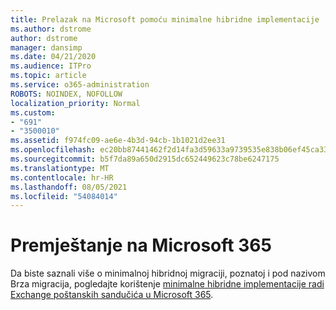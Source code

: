 ```yaml
---
title: Prelazak na Microsoft pomoću minimalne hibridne implementacije
ms.author: dstrome
author: dstrome
manager: dansimp
ms.date: 04/21/2020
ms.audience: ITPro
ms.topic: article
ms.service: o365-administration
ROBOTS: NOINDEX, NOFOLLOW
localization_priority: Normal
ms.custom:
- "691"
- "3500010"
ms.assetid: f974fc09-ae6e-4b3d-94cb-1b1021d2ee31
ms.openlocfilehash: ec20bb87441462f2d14fa3d59633a9739535e838b06ef45ca33082a9c018d55c
ms.sourcegitcommit: b5f7da89a650d2915dc652449623c78be6247175
ms.translationtype: MT
ms.contentlocale: hr-HR
ms.lasthandoff: 08/05/2021
ms.locfileid: "54084014"
---
```

# <a name="using-minimal-hybrid-to-move-to-microsoft-365"></a>Premještanje na Microsoft 365

Da biste saznali više o minimalnoj hibridnoj migraciji, poznatoj i pod nazivom Brza migracija, pogledajte korištenje [minimalne hibridne implementacije radi Exchange poštanskih sandučića u Microsoft 365](https://docs.microsoft.com/Exchange/mailbox-migration/use-minimal-hybrid-to-quickly-migrate).
